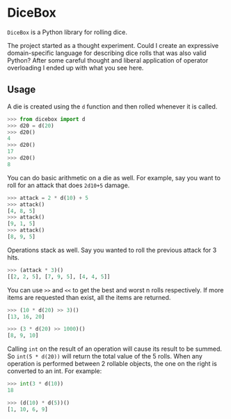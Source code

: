 # DiceBox

`DiceBox` is a Python library for rolling dice.

The project started as a thought experiment. Could I create an expressive domain-specific language for describing dice rolls that was also valid Python? After some careful thought and liberal application of operator overloading I ended up with what you see here.

## Usage

A die is created using the `d` function and then rolled whenever it is called.

```python
>>> from dicebox import d
>>> d20 = d(20)
>>> d20()
4
>>> d20()
17
>>> d20()
8
```

You can do basic arithmetic on a die as well. For example, say you want to roll for an attack that does `2d10+5` damage.

```python
>>> attack = 2 * d(10) + 5
>>> attack()
[4, 8, 5]
>>> attack()
[9, 1, 5]
>>> attack()
[8, 9, 5]
```

Operations stack as well. Say you wanted to roll the previous attack for 3 hits.

```python
>>> (attack * 3)()
[[2, 2, 5], [7, 9, 5], [4, 4, 5]]
```

You can use `>>` and `<<` to get the best and worst n rolls respectively. If more items are requested than exist, all the items are returned.

```python
>>> (10 * d(20) >> 3)()
[13, 16, 20]

>>> (3 * d(20) >> 1000)()
[8, 9, 10]
```

Calling `int` on the result of an operation will cause its result to be summed. So `int(5 * d(20))` will return the total value of the 5 rolls. When any operation is performed between 2 rollable objects, the one on the right is converted to an int. For example:

```python
>>> int(3 * d(10))
18

>>> (d(10) * d(5))()
[1, 10, 6, 9]
```
